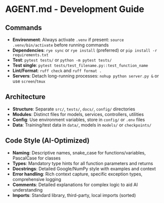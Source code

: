# AGENT.md - Development Guide

## Commands
- **Environment**: Always activate `.venv` if present: `source .venv/bin/activate` before running commands
- **Dependencies**: `rye sync` or `rye install` (preferred) or `pip install -r requirements.txt`
- **Test**: `pytest tests/` or `python -m pytest tests/`
- **Test single**: `pytest tests/test_filename.py::test_function_name`
- **Lint/Format**: `ruff check` and `ruff format .`
- **Servers**: Detach long-running processes: `nohup python server.py &` or use `screen`/`tmux`

## Architecture
- **Structure**: Separate `src/`, `tests/`, `docs/`, `config/` directories
- **Modules**: Distinct files for models, services, controllers, utilities
- **Config**: Use environment variables, store in `config/` or `.env` files
- **Data**: Training/test data in `data/`, models in `models/` or `checkpoints/`

## Code Style (AI-Optimized)
- **Naming**: Descriptive names, snake_case for functions/variables, PascalCase for classes
- **Types**: Mandatory type hints for all function parameters and returns
- **Docstrings**: Detailed Google/NumPy style with examples and context
- **Error handling**: Rich context capture, specific exception types, comprehensive logging
- **Comments**: Detailed explanations for complex logic to aid AI understanding
- **Imports**: Standard library, third-party, local imports (sorted)
